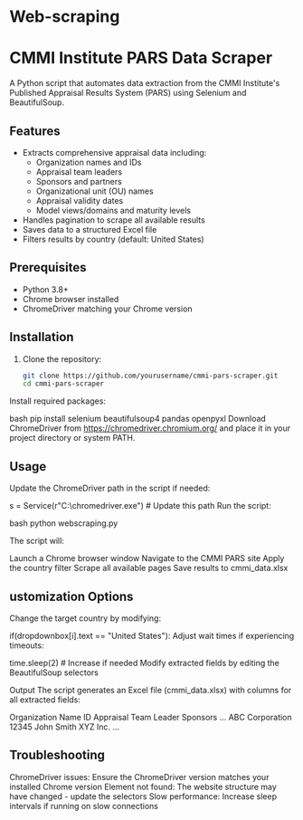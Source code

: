 # Web-scraping

# CMMI Institute PARS Data Scraper

A Python script that automates data extraction from the CMMI Institute's Published Appraisal Results System (PARS) using Selenium and BeautifulSoup.

## Features

- Extracts comprehensive appraisal data including:
  - Organization names and IDs
  - Appraisal team leaders
  - Sponsors and partners
  - Organizational unit (OU) names
  - Appraisal validity dates
  - Model views/domains and maturity levels
- Handles pagination to scrape all available results
- Saves data to a structured Excel file
- Filters results by country (default: United States)

## Prerequisites

- Python 3.8+
- Chrome browser installed
- ChromeDriver matching your Chrome version

## Installation

1. Clone the repository:
   ```bash
   git clone https://github.com/yourusername/cmmi-pars-scraper.git
   cd cmmi-pars-scraper
Install required packages:

bash
pip install selenium beautifulsoup4 pandas openpyxl
Download ChromeDriver from https://chromedriver.chromium.org/ and place it in your project directory or system PATH.

## Usage
Update the ChromeDriver path in the script if needed:

s = Service(r"C:\chromedriver.exe")  # Update this path
Run the script:

bash
python webscraping.py

The script will:

Launch a Chrome browser window
Navigate to the CMMI PARS site
Apply the country filter
Scrape all available pages
Save results to cmmi_data.xlsx

## ustomization Options
Change the target country by modifying:


if(dropdownbox[i].text == "United States"):
Adjust wait times if experiencing timeouts:

time.sleep(2)  # Increase if needed
Modify extracted fields by editing the BeautifulSoup selectors

Output
The script generates an Excel file (cmmi_data.xlsx) with columns for all extracted fields:

Organization Name	ID	Appraisal Team Leader	Sponsors	...
ABC Corporation	12345	John Smith	XYZ Inc.	...

## Troubleshooting
ChromeDriver issues: Ensure the ChromeDriver version matches your installed Chrome version
Element not found: The website structure may have changed - update the selectors
Slow performance: Increase sleep intervals if running on slow connections
